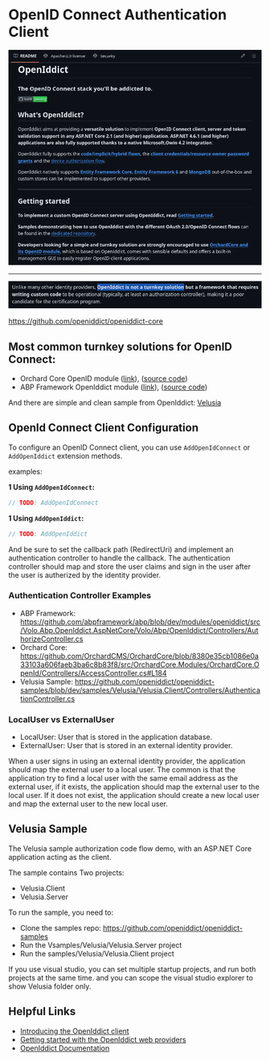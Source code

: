 # OpenID Connect Authentication Client

![openiddict docs](image.png)

---

![turnkey](image-1.png)


https://github.com/openiddict/openiddict-core

## Most common turnkey solutions for OpenID Connect:

- Orchard Core OpenID module ([link](https://docs.orchardcore.net/en/latest/reference/modules/OpenId/)), ([source code](https://github.com/OrchardCMS/OrchardCore/blob/main/src/OrchardCore.Modules/OrchardCore.OpenId/))
- ABP Framework OpenIddict module ([link](https://abp.io/docs/latest/modules/openiddict)), ([source code](https://github.com/abpframework/abp/blob/dev/modules/openiddict/src/Volo.Abp.OpenIddict.AspNetCore/Volo/Abp/OpenIddict/))

And there are simple and clean sample from OpenIddict: [Velusia](https://github.com/openiddict/openiddict-samples/tree/dev/samples/Velusia)

## OpenId Connect Client Configuration

To configure an OpenID Connect client, you can use `AddOpenIdConnect` or `AddOpenIddict` extension methods.

examples:

**1 Using `AddOpenIdConnect`:**

```csharp
// TODO: AddOpenIdConnect
```

**1 Using `AddOpenIddict`:**

```csharp
// TODO: AddOpenIddict
```

And be sure to set the callback path (RedirectUri) and implement an authentication controller to handle the callback.
The authentication controller should map and store the user claims and sign in the user after the user is autherized by the identity provider.

### Authentication Controller Examples

- ABP Framework: https://github.com/abpframework/abp/blob/dev/modules/openiddict/src/Volo.Abp.OpenIddict.AspNetCore/Volo/Abp/OpenIddict/Controllers/AuthorizeController.cs
- Orchard Core: https://github.com/OrchardCMS/OrchardCore/blob/8380e35cb1086e0a33103a606faeb3ba6c8b83f8/src/OrchardCore.Modules/OrchardCore.OpenId/Controllers/AccessController.cs#L184 
- Velusia Sample: https://github.com/openiddict/openiddict-samples/blob/dev/samples/Velusia/Velusia.Client/Controllers/AuthenticationController.cs

### LocalUser vs ExternalUser

- LocalUser: User that is stored in the application database.
- ExternalUser: User that is stored in an external identity provider.

When a user signs in using an external identity provider, the application should map the external user to a local user.
The common is that the application try to find a local user with the same email address as the external user, if it exists, the application should map the external user to the local user. If it does not exist, the application should create a new local user and map the external user to the new local user.

## Velusia Sample

The Velusia sample authorization code flow demo, with an ASP.NET Core application acting as the client.

The sample contains Two projects:
- Velusia.Client
- Velusia.Server

To run the sample, you need to:
- Clone the samples repo: https://github.com/openiddict/openiddict-samples
- Run the Vsamples/Velusia/Velusia.Server project
- Run the samples/Velusia/Velusia.Client project

If you use visual studio, you can set multiple startup projects, and run both projects at the same time. and you can scope the visual studio explorer to show Velusia folder only.

## Helpful Links

- [Introducing the OpenIddict client](https://kevinchalet.com/2022/02/25/introducing-the-openiddict-client/)
- [Getting started with the OpenIddict web providers](https://kevinchalet.com/2022/12/16/getting-started-with-the-openiddict-web-providers/)
- [OpenIddict Documentation](https://documentation.openiddict.com/)
